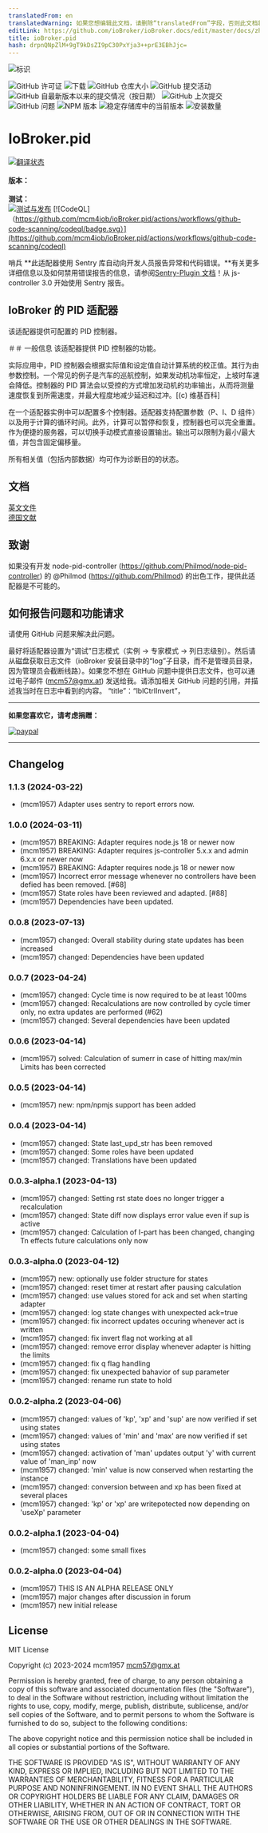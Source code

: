 ```yaml
---
translatedFrom: en
translatedWarning: 如果您想编辑此文档，请删除“translatedFrom”字段，否则此文档将再次自动翻译
editLink: https://github.com/ioBroker/ioBroker.docs/edit/master/docs/zh-cn/adapterref/iobroker.pid/README.md
title: ioBroker.pid
hash: drpnQNpZlM+9gT9kDsZI9pC30PxYja3++prE3EBhJjc=
---
```

![标识](../../../en/adapterref/iobroker.pid/admin/pid.png)

![GitHub 许可证](https://img.shields.io/github/license/mcm4iob/ioBroker.pid)
![下载](https://img.shields.io/npm/dm/iobroker.pid.svg)
![GitHub 仓库大小](https://img.shields.io/github/repo-size/mcm4iob/ioBroker.pid)
![GitHub 提交活动](https://img.shields.io/github/commit-activity/m/mcm4iob/ioBroker.pid)
![GitHub 自最新版本以来的提交情况（按日期）](https://img.shields.io/github/commits-since/mcm4iob/ioBroker.pid/latest)
![GitHub 上次提交](https://img.shields.io/github/last-commit/mcm4iob/ioBroker.pid)
![GitHub 问题](https://img.shields.io/github/issues/mcm4iob/ioBroker.pid)
![NPM 版本](http://img.shields.io/npm/v/iobroker.pid.svg)
![稳定存储库中的当前版本](https://iobroker.live/badges/pid-stable.svg)
![安装数量](https://iobroker.live/badges/pid-installed.svg)

# IoBroker.pid
[![翻译状态](https://weblate.iobroker.net/widgets/adapters/-/pid/svg-badge.svg)](https://weblate.iobroker.net/engage/adapters/?utm_source=widget)</br> </br> **版本：** </br> </br> **测试：** </br> [![测试与发布](https://github.com/mcm4iob/ioBroker.pid/actions/workflows/test-and-release.yml/badge.svg)](https://github.com/mcm4iob/ioBroker.pid/actions/workflows/test-and-release.yml) [![CodeQL]（https://github.com/mcm4iob/ioBroker.pid/actions/workflows/github-code-scanning/codeql/badge.svg）](https://github.com/mcm4iob/ioBroker.pid/actions/workflows/github-code-scanning/codeql)

哨兵
**此适配器使用 Sentry 库自动向开发人员报告异常和代码错误。**有关更多详细信息以及如何禁用错误报告的信息，请参阅[Sentry-Plugin 文档](https://github.com/ioBroker/plugin-sentry#plugin-sentry)！从 js-controller 3.0 开始使用 Sentry 报告。

## IoBroker 的 PID 适配器
该适配器提供可配置的 PID 控制器。

＃＃ 一般信息
该适配器提供 PID 控制器的功能。

实际应用中，PID 控制器会根据实际值和设定值自动计算系统的校正值。其行为由参数控制。一个常见的例子是汽车的巡航控制，如果发动机功率恒定，上坡时车速会降低。控制器的 PID 算法会以受控的方式增加发动机的功率输出，从而将测量速度恢复到所需速度，并最大程度地减少延迟和过冲。[(c) 维基百科]

在一个适配器实例中可以配置多个控制器。适配器支持配置参数（P、I、D 组件）以及用于计算的循环时间。此外，计算可以暂停和恢复，控制器也可以完全重置。作为便捷的服务器，可以切换手动模式直接设置输出。输出可以限制为最小/最大值，并包含固定偏移量。

所有相关值（包括内部数据）均可作为诊断目的的状态。

## 文档
[英文文件](docs/en/pid_en.md)<br> [德国文献](docs/de/pid_de.md)

## 致谢
如果没有开发 node-pid-controller (https://github.com/Philmod/node-pid-controller) 的 @Philmod (https://github.com/Philmod) 的出色工作，提供此适配器是不可能的。

## 如何报告问题和功能请求
请使用 GitHub 问题来解决此问题。

最好将适配器设置为“调试”日志模式（实例 -> 专家模式 -> 列日志级别）。然后请从磁盘获取日志文件（ioBroker 安装目录中的“log”子目录，而不是管理员目录，因为管理员会截断线路）。如果您不想在 GitHub 问题中提供日志文件，也可以通过电子邮件 (mcm57@gmx.at) 发送给我。请添加相关 GitHub 问题的引用，并描述我当时在日志中看到的内容。
“title”：“lblCtrlInvert”，

**************************************************************************************************************

**如果您喜欢它，请考虑捐赠：**

[![paypal](https://www.paypalobjects.com/en_US/DK/i/btn/btn_donateCC_LG.gif)](https://paypal.me/mcm1957atIoBroker)

**************************************************************************************************************

## Changelog

<!--
    Placeholder for the next version (at the beginning of the line):
    ### **WORK IN PROGRESS**
-->
### 1.1.3 (2024-03-22)

-   (mcm1957) Adapter uses sentry to report errors now.

### 1.0.0 (2024-03-11)

-   (mcm1957) BREAKING: Adapter requires node.js 18 or newer now
-   (mcm1957) BREAKING: Adapter requires js-controller 5.x.x and admin 6.x.x or newer now
-   (mcm1957) BREAKING: Adapter requires node.js 18 or newer now
-   (mcm1957) Incorrect error message whenever no controllers have been defied has been removed. [#68]
-   (mcm1957) State roles have been reviewed and adapted. [#88]
-   (mcm1957) Dependencies have been updated.

### 0.0.8 (2023-07-13)

-   (mcm1957) changed: Overall stability during state updates has been increased
-   (mcm1957) changed: Dependencies have been updated

### 0.0.7 (2023-04-24)

-   (mcm1957) changed: Cycle time is now required to be at least 100ms
-   (mcm1957) changed: Recalculations are now controlled by cycle timer only, no extra updates are performed (#62)
-   (mcm1957) changed: Several dependencies have been updated

### 0.0.6 (2023-04-14)

-   (mcm1957) solved: Calculation of sumerr in case of hitting max/min Limits has been corrected

### 0.0.5 (2023-04-14)

-   (mcm1957) new: npm/npmjs support has been added

### 0.0.4 (2023-04-14)

-   (mcm1957) changed: State last_upd_str has been removed
-   (mcm1957) changed: Some roles have been updated
-   (mcm1957) changed: Translations have been updated

### 0.0.3-alpha.1 (2023-04-13)

-   (mcm1957) changed: Setting rst state does no longer trigger a recalculation
-   (mcm1957) changed: State diff now displays error value even if sup is active
-   (mcm1957) changed: Calculation of I-part has been changed, changing Tn effects future calculations only now

### 0.0.3-alpha.0 (2023-04-12)

-   (mcm1957) new: optionally use folder structure for states
-   (mcm1957) changed: reset timer at restart after pausing calculation
-   (mcm1957) changed: use values stored for ack and set when starting adapter
-   (mcm1957) changed: log state changes with unexpected ack=true
-   (mcm1957) changed: fix incorrect updates occuring whenever act is written
-   (mcm1957) changed: fix invert flag not working at all
-   (mcm1957) changed: remove error display whenever adapter is hitting the limits
-   (mcm1957) changed: fix q flag handling
-   (mcm1957) changed: fix unexpected bahavior of sup parameter
-   (mcm1957) changed: rename run state to hold

### 0.0.2-alpha.2 (2023-04-06)

-   (mcm1957) changed: values of 'kp', 'xp' and 'sup' are now verified if set using states
-   (mcm1957) changed: values of 'min' and 'max' are now verified if set using states
-   (mcm1957) changed: activation of 'man' updates output 'y' with current value of 'man_inp' now
-   (mcm1957) changed: 'min' value is now conserved when restarting the instance
-   (mcm1957) changed: conversion between and xp has been fixed at several places
-   (mcm1957) changed: 'kp' or 'xp' are writepotected now depending on 'useXp' parameter

### 0.0.2-alpha.1 (2023-04-04)

-   (mcm1957) changed: some small fixes

### 0.0.2-alpha.0 (2023-04-04)

-   (mcm1957) THIS IS AN ALPHA RELEASE ONLY
-   (mcm1957) major changes after discussion in forum
-   (mcm1957) new initial release

## License

MIT License

Copyright (c) 2023-2024 mcm1957 <mcm57@gmx.at>

Permission is hereby granted, free of charge, to any person obtaining a copy
of this software and associated documentation files (the "Software"), to deal
in the Software without restriction, including without limitation the rights
to use, copy, modify, merge, publish, distribute, sublicense, and/or sell
copies of the Software, and to permit persons to whom the Software is
furnished to do so, subject to the following conditions:

The above copyright notice and this permission notice shall be included in all
copies or substantial portions of the Software.

THE SOFTWARE IS PROVIDED "AS IS", WITHOUT WARRANTY OF ANY KIND, EXPRESS OR
IMPLIED, INCLUDING BUT NOT LIMITED TO THE WARRANTIES OF MERCHANTABILITY,
FITNESS FOR A PARTICULAR PURPOSE AND NONINFRINGEMENT. IN NO EVENT SHALL THE
AUTHORS OR COPYRIGHT HOLDERS BE LIABLE FOR ANY CLAIM, DAMAGES OR OTHER
LIABILITY, WHETHER IN AN ACTION OF CONTRACT, TORT OR OTHERWISE, ARISING FROM,
OUT OF OR IN CONNECTION WITH THE SOFTWARE OR THE USE OR OTHER DEALINGS IN THE
SOFTWARE.